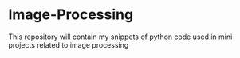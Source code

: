 # Image-Processing
This repository will contain my snippets of python code used in mini projects related to image processing

